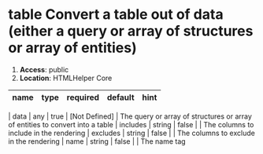 
# table Convert a table out of data (either a query or array of structures or array of entities) 

1. **Access**: public
2. **Location**: HTMLHelper Core 

| name 	| type 	| required 	| default 	| hint
|:--- 	|:--- 	|:--- 		|:--- 		|:---


| data | any | true | [Not Defined] | The query or array of structures or array of entities to convert into a table 
| includes | string | false |  | The columns to include in the rendering 
| excludes | string | false |  | The columns to exclude in the rendering 
| name | string | false |  | The name tag 
